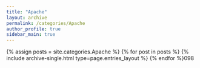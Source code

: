 ```yaml
---
title: "Apache"
layout: archive
permalink: /categories/Apache
author_profile: true
sidebar_main: true
---
```



{% assign posts = site.categories.Apache %}
{% for post in posts %} {% include archive-single.html type=page.entries_layout %} {% endfor %}098
